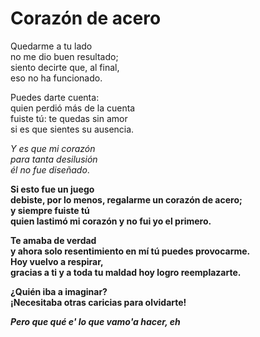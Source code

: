 # Corazón de acero

Quedarme a tu lado  
no me dio buen resultado;  
siento decirte que, al final,  
eso no ha funcionado.

Puedes darte cuenta:  
quien perdió más de la cuenta  
fuiste tú: te quedas sin amor  
si es que sientes su ausencia.

*Y es que mi corazón  
para tanta desilusión  
él no fue diseñado*.

**Si esto fue un juego  
debiste, por lo menos, regalarme un corazón de acero;  
y siempre fuiste tú  
quien lastimó mi corazón y no fui yo el primero.**

**Te amaba de verdad  
y ahora solo resentimiento en mí tú puedes provocarme.  
Hoy vuelvo a respirar,  
gracias a ti y a toda tu maldad hoy logro reemplazarte.**

**¿Quién iba a imaginar?  
¡Necesitaba otras caricias para olvidarte!**

***Pero que qué e' lo que vamo'a hacer, eh***
